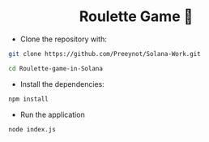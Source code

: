 <div align="center">
<h1>Roulette Game 🏦</h1>
</div>

* Clone the repository with:

```bash
git clone https://github.com/Preeynot/Solana-Work.git

cd Roulette-game-in-Solana
```
* Install the dependencies:

```bash
npm install
```

*  Run the application

```bash
node index.js
```

